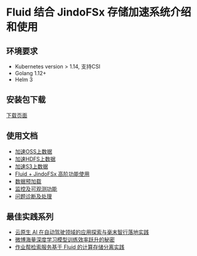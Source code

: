 # Fluid 结合 JindoFSx 存储加速系统介绍和使用

## 环境要求
* Kubernetes version > 1.14, 支持CSI
* Golang 1.12+
* Helm 3

## 安装包下载
[下载页面](Current/jindo_fluid_download.md)

## 使用文档
* [加速OSS上数据](Current/jindo_fluid_oss_ufs_example.md)
* [加速HDFS上数据](Current/jindo_fluid_hdfs_ufs_example.md)
* [加速S3上数据](Current/jindo_fluid_s3_ufs_example.md)
* [Fluid + JindoFSx 高阶功能使用](Current/jindo_fluid_ways_to_use.md)
* [数据预加载](Current/jindo_fluid_dataload.md)
* [监控及可观测功能](Current/jindo_fluid_monitor_metric.md)
* [问题诊断及处理](Current/jindo_fluid_question.md)

## 最佳实践系列
* [云原生 AI 在自动驾驶领域的应用探索与毫末智行落地实践](https://www.infoq.cn/article/YkTwXpZGaE86E29MdVo2)
* [微博海量深度学习模型训练效率跃升的秘密](https://www.infoq.cn/article/FClx4Cco6b1jomi6UZSy)
* [作业帮检索服务基于 Fluid 的计算存储分离实践](https://www.infoq.cn/article/W65RcTI8AUhmoHVLkzWo?utm_source=tuicool&utm_medium=referral)
  
